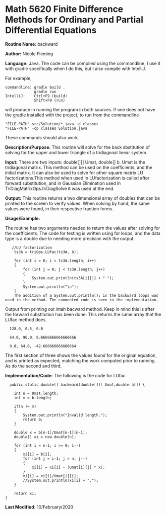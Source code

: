 # Math 5620 Finite Difference Methods for Ordinary and Partial Differential Equations

**Routine Name:**           backward

**Author:**                 Nicole Fleming

**Language:**              Java. The code can be compiled using the commandline, I use it with gradle specifically when I do this, but I also compile with IntelliJ.

For example,

    commandline: gradle build .
                 gradle run
    IntelliJ:    Ctrl+F9 (build)
                 Shift+F9 (run)

will produce in running the program in both sources. If one does not have the gradle installed with the project, to run from the commandline

    "FILE-PATH" src/Solution/*.java -d classes
    "FILE-PATH" -cp classes Solution.java
    
These commands should also work.

**Description/Purpose:** This routine will solve for the back sbstitution of solving for the upper and lower triangle of a tridiagonal linear system.

**Input:** There are two inputs: double[][] Umat, double[] b. Umat is the tridiagonal matrix. This method can be used on the coefficients, and the initial matrix. It can also be used to solve for other square matrix LU factorizations.This method when used in LUfactorization is called after forward substitution, and in Gaussian Elimination used in TriDiagMatrixOps.triDiagSolve it was used at the end.

**Output:** This routine returns a two dimensional array of doubles that can be printed to the screen to verify 
values. When solving by hand, the same values were found, in their respective fraction forms.

**Usage/Example:**

The routine has two arguments needed to return the values after solving for the coefficients. The code for testing is written using for loops, and the data type is a double due to needing more precision with the output.

       //LU factorization
        ts3A = triOps.LUfac(ts3A, b);

        for (int i = 0; i < ts3A.length; i++)
        {
            for (int j = 0; j < ts3A.length; j++)
            {
                System.out.println(ts3A[i][j] + " ");
            }
            System.out.println("\n");
        }
        The addition of a System.out.println(); in the backward loops was used in the method. The commented code is seen in the implementation.

Output from printing out inteh bacward method. Keep in mind this is after the forward substitution has been done. This returns the same array that the LUfac method does.

      128.0, 0.5, 0.0 

      64.0, 96.0, 0.6666666666666666
      
      0.0, 64.0, -42.666666666666664 

The first section of three shows the values found for the original equation, and is printed as expected, matching the work computed prior to running. As do the second and third.  

**Implementation/Code:** The following is the code for LUfac

      public static double[] backward(double[][] Umat,double b[]) {

        int n = Umat.length;
        int m = b.length;

        if(n != m)
        {
            System.out.println("Invalid length.");
            return b;
        }

        double x = b[n-1]/Umat[n-1][n-1];
        double[] xi = new double[n];

        for (int i = n-1; i >= 0; i--)
        {
            xi[i] = b[i];
            for (int j = i-1; j > n; j--)
            {
                xi[i] = xi[i] - (Umat[i][j] * x);
            }
            xi[i] = xi[i]/Umat[i][i];
            //System.out.println(xi[i] + ",");
        }

        return xi;
    }

**Last Modified:** 10/February/2020
